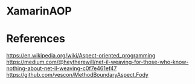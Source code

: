 # XamarinAOP

# References
https://en.wikipedia.org/wiki/Aspect-oriented_programming<br/>
https://medium.com/@heytherewill/net-il-weaving-for-those-who-know-nothing-about-net-il-weaving-c0f7e461ef47<br/>
https://github.com/vescon/MethodBoundaryAspect.Fody
